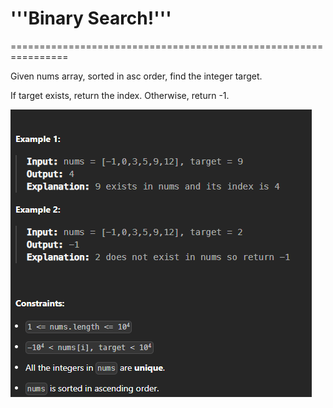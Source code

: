 # '''Binary Search!'''

================================================================

Given nums array, sorted in asc order, find the integer target.

If target exists, return the index. Otherwise, return -1.

![examples](examples-constraints.png)
